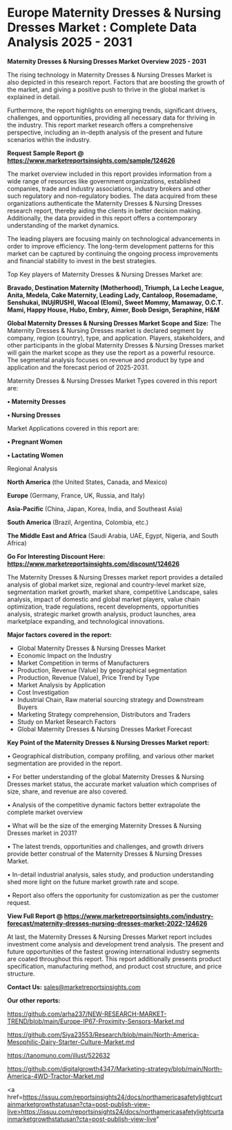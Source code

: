 # Europe Maternity Dresses & Nursing Dresses Market : Complete Data Analysis 2025 - 2031

<Strong> Maternity Dresses & Nursing Dresses Market Overview 2025 - 2031</strong>

The rising technology in Maternity Dresses & Nursing Dresses Market is also depicted in this research report. Factors that are boosting the growth of the market, and giving a positive push to thrive in the global market is explained in detail.

Furthermore, the report highlights on emerging trends, significant drivers, challenges, and opportunities, providing all necessary data for thriving in the industry. This report market research offers a comprehensive perspective, including an in-depth analysis of the present and future scenarios within the industry.

<strong>Request Sample Report @ <a href=https://www.marketreportsinsights.com/sample/124626>https://www.marketreportsinsights.com/sample/124626</a></strong>

The market overview included in this report provides information from a wide range of resources like government organizations, established companies, trade and industry associations, industry brokers and other such regulatory and non-regulatory bodies. The data acquired from these organizations authenticate the Maternity Dresses & Nursing Dresses research report, thereby aiding the clients in better decision making. Additionally, the data provided in this report offers a contemporary understanding of the market dynamics.

The leading players are focusing mainly on technological advancements in order to improve efficiency. The long-term development patterns for this market can be captured by continuing the ongoing process improvements and financial stability to invest in the best strategies.

Top Key players of Maternity Dresses & Nursing Dresses Market are:

<strong>Bravado, Destination Maternity (Motherhood), Triumph, La Leche League, Anita, Medela, Cake Maternity, Leading Lady, Cantaloop, Rosemadame, Senshukai, INUjIRUSHI, Wacoal (Elomi), Sweet Mommy, Mamaway, O.C.T. Mami, Happy House, Hubo, Embry, Aimer, Boob Design, Seraphine, H&M</strong>

<strong><b>Global Maternity Dresses & Nursing Dresses Market Scope and Size:</b></strong>
The Maternity Dresses & Nursing Dresses market is declared segment by company, region (country), type, and application. Players, stakeholders, and other participants in the global Maternity Dresses & Nursing Dresses market will gain the market scope as they use the report as a powerful resource. The segmental analysis focuses on revenue and product by type and application and the forecast period of 2025-2031.

Maternity Dresses & Nursing Dresses Market Types covered in this report are:

<strong>• Maternity Dresses

• Nursing Dresses</strong>

Market Applications covered in this report are:

<strong>• Pregnant Women

• Lactating Women</strong> 

Regional Analysis

<strong>North America</strong> (the United States, Canada, and Mexico)

<strong>Europe</strong> (Germany, France, UK, Russia, and Italy)

<strong>Asia-Pacific</strong> (China, Japan, Korea, India, and Southeast Asia)

<strong>South America</strong> (Brazil, Argentina, Colombia, etc.)

<strong>The Middle East and Africa</strong> (Saudi Arabia, UAE, Egypt, Nigeria, and South Africa)

<strong>Go For Interesting Discount Here: <a href=https://www.marketreportsinsights.com/discount/124626>https://www.marketreportsinsights.com/discount/124626</a></strong>

The Maternity Dresses & Nursing Dresses market report provides a detailed analysis of global market size, regional and country-level market size, segmentation market growth, market share, competitive Landscape, sales analysis, impact of domestic and global market players, value chain optimization, trade regulations, recent developments, opportunities analysis, strategic market growth analysis, product launches, area marketplace expanding, and technological innovations.

<strong><b>Major factors covered in the report:</b></strong>
<ul>
  <li>Global Maternity Dresses & Nursing Dresses Market </li>
  <li>Economic Impact on the Industry</li>
  <li>Market Competition in terms of Manufacturers</li>
  <li>Production, Revenue (Value) by geographical segmentation</li>
  <li>Production, Revenue (Value), Price Trend by Type</li>
  <li>Market Analysis by Application</li>
  <li>Cost Investigation</li>
  <li>Industrial Chain, Raw material sourcing strategy and Downstream Buyers</li>
  <li>Marketing Strategy comprehension, Distributors and Traders</li>
  <li>Study on Market Research Factors</li>
  <li>Global Maternity Dresses & Nursing Dresses Market Forecast</li>
</ul>

<strong><b>Key Point of the Maternity Dresses & Nursing Dresses Market report:</b></strong>

• Geographical distribution, company profiling, and various other market segmentation are provided in the report.

• For better understanding of the global Maternity Dresses & Nursing Dresses market status, the accurate market valuation which comprises of size, share, and revenue are also covered.

• Analysis of the competitive dynamic factors better extrapolate the complete market overview

• What will be the size of the emerging Maternity Dresses & Nursing Dresses market in 2031?

• The latest trends, opportunities and challenges, and growth drivers provide better construal of the Maternity Dresses & Nursing Dresses Market.

• In-detail industrial analysis, sales study, and production understanding shed more light on the future market growth rate and scope.

• Report also offers the opportunity for customization as per the customer request.

<strong><b>View Full Report @ <a href=https://www.marketreportsinsights.com/industry-forecast/maternity-dresses-nursing-dresses-market-2022-124626>https://www.marketreportsinsights.com/industry-forecast/maternity-dresses-nursing-dresses-market-2022-124626</a></b></strong>


At last, the Maternity Dresses & Nursing Dresses Market report includes investment come analysis and development trend analysis. The present and future opportunities of the fastest growing international industry segments are coated throughout this report. This report additionally presents product specification, manufacturing method, and product cost structure, and price structure.

<strong>Contact Us:</strong>
sales@marketreportsinsights.com

<strong>Our other reports:</strong>

<a href=https://github.com/arha237/NEW-RESEARCH-MARKET-TREND/blob/main/Europe-IP67-Proximity-Sensors-Market.md>https://github.com/arha237/NEW-RESEARCH-MARKET-TREND/blob/main/Europe-IP67-Proximity-Sensors-Market.md</a>

<a href=https://github.com/Siya23553/Research/blob/main/North-America-Mesophilic-Dairy-Starter-Culture-Market.md>https://github.com/Siya23553/Research/blob/main/North-America-Mesophilic-Dairy-Starter-Culture-Market.md</a>

<a href=https://tanomuno.com/illust/522632>https://tanomuno.com/illust/522632</a>

<a href=https://github.com/digitalgrowth4347/Marketing-strategy/blob/main/North-America-4WD-Tractor-Market.md>https://github.com/digitalgrowth4347/Marketing-strategy/blob/main/North-America-4WD-Tractor-Market.md</a>

<a href=https://issuu.com/reportsinsights24/docs/northamericasafetylightcurtainmarketgrowthstatusan?cta=post-publish-view-live>https://issuu.com/reportsinsights24/docs/northamericasafetylightcurtainmarketgrowthstatusan?cta=post-publish-view-live</a>"
